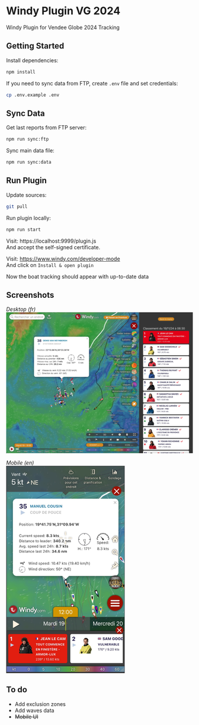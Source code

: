 # Windy Plugin VG 2024

Windy Plugin for Vendee Globe 2024 Tracking

## Getting Started

Install dependencies:

```bash
npm install
```

If you need to sync data from FTP, create `.env` file and set credentials:

```bash
cp .env.example .env
```

## Sync Data

Get last reports from FTP server:

```bash
npm run sync:ftp
```

Sync main data file:

```bash
npm run sync:data
```

## Run Plugin

Update sources:

```bash
git pull
```

Run plugin locally:

```bash
npm run start
```

Visit: https://localhost:9999/plugin.js<br />
And accept the self-signed certificate.

Visit: https://www.windy.com/developer-mode<br />
And click on `Install & open plugin`

Now the boat tracking should appear with up-to-date data

## Screenshots

_Desktop (fr)_
![screenshot desktop](./src/screenshot.jpg 'Screenshot Desktop')

_Mobile (en)_
<br />
<img src="./src/screenshot_mobile.jpg" alt="Screenshot Mobile" width="320" />

## To do

-   Add exclusion zones
-   Add waves data
-   <s>Mobile UI</s>
